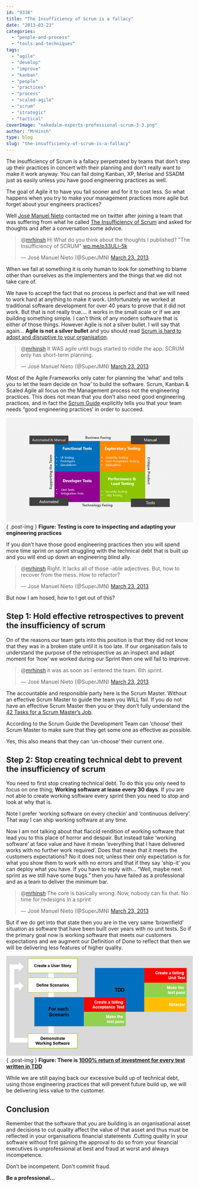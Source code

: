 ```yaml
---
id: "9338"
title: "The Insufficiency of Scrum is a fallacy"
date: "2013-03-23"
categories:
  - "people-and-process"
  - "tools-and-techniques"
tags:
  - "agile"
  - "develop"
  - "improve"
  - "kanban"
  - "people"
  - "practices"
  - "process"
  - "scaled-agile"
  - "scrum"
  - "strategic"
  - "tactical"
coverImage: "nakedalm-experts-professional-scrum-3-3.png"
author: "MrHinsh"
type: blog
slug: "the-insufficiency-of-scrum-is-a-fallacy"
---
```


The insufficiency of Scrum is a fallacy perpetrated by teams that don’t step up their practices in concert with their planning and don't really want to make it work anyway. You can fail doing Kanban, XP, Merise and SSADM just as easily unless you have good engineering practices as well.

The goal of Agile it to have you fail sooner and for it to cost less. So what happens when you try to make your management practices more agile but forget about your engineers practices?

Well [José Manuel Nieto](http://aventuraspuntonet.wordpress.com/) contacted me on twitter after joining a team that was suffering from what he called [The Insufficiency of Scrum](http://aventuraspuntonet.wordpress.com/2013/03/16/the-insufficiency-of-scrum/) and asked for thoughts and after a conversation some advice.

<blockquote class="twitter-tweet"><p>@<a href="https://twitter.com/mrhinsh" target="_blank">mrhinsh</a> Hi What do you think about the thoughts I published? "The Insufficiency of SCRUM" <a title="http://wp.me/p33ULi-5k" href="http://t.co/piKoVTO9YM" target="_blank">wp.me/p33ULi-5k</a></p><p>— José Manuel Nieto (@SuperJMN) <a href="https://twitter.com/SuperJMN/status/315446020039397378" target="_blank">March 23, 2013</a></p></blockquote>

When we fail at something it is only human to look for something to blame other than ourselves as the implementers and the things that we did not take care of.

We have to accept the fact that no process is perfect and that we will need to work hard at anything to make it work. Unfortunately we worked at traditional software development for over 40 years to prove that it did not work. But that is not really true…. it works in the small scale or if we are building something simple. I can’t think of any modern software that is either of those things. However Agile is not a silver bullet. I will say that again… **Agile is not a silver bullet** and you should read [Scrum is hard to adopt and disruptive to your organisation](http://blog.hinshelwood.com/scrum-is-hard-to-adopt-and-disruptive-to-your-organisation/ "http://blog.hinshelwood.com/scrum-is-hard-to-adopt-and-disruptive-to-your-organisation/").

<blockquote class="twitter-tweet"><p>@<a href="https://twitter.com/mrhinsh" target="_blank">mrhinsh</a> It WAS agile until bugs started to riddle the app. SCRUM only has short-term planning.</p><p>— José Manuel Nieto (@SuperJMN) <a href="https://twitter.com/SuperJMN/status/315513979948642304" target="_blank">March 23, 2013</a></p></blockquote>

Most of the Agile Frameworks only cater for planning the ‘what’ and tells you to let the team decide on ‘how’ to build the software. Scrum, Kanban & Scaled Agile all focus on the Management process not the engineering practices. This does not mean that you don’t also need good engineering practices, and in fact the [Scrum Guide](http://www.scrum.org/Scrum-Guides) explicitly tells you that your team needs “good engineering practices’ in order to succeed.

![image](images/image46-1-1.png "image")  
{ .post-img }
**Figure: Testing is core to inspecting and adapting your engineering practices**

If you don’t have those good engineering practices then you will spend more time sprint on sprint struggling with the technical debt that is built up and you will end up down an engineering blind ally.

<blockquote class="twitter-tweet"><p>@<a href="https://twitter.com/mrhinsh" target="_blank">mrhinsh</a> Right. It lacks all of those -able adjectives. But, how to recover from the mess. How to refactor?</p><p>— José Manuel Nieto (@SuperJMN) <a href="https://twitter.com/SuperJMN/status/315532905977876481" target="_blank">March 23, 2013</a></p></blockquote>

But now I am hosed, how to I get out of this?

## Step 1: Hold effective retrospectives to prevent the insufficiency of scrum

On of the reasons our team gets into this position is that they did not know that they was in a broken state until it is too late. If our organisation fails to understand the purpose of the retrospective as an inspect and adapt moment for ‘how’ we worked during our Sprint then one will fail to improve.

<blockquote class="twitter-tweet"><p>@<a href="https://twitter.com/mrhinsh" target="_blank">mrhinsh</a> it was as soon as I entered the team. 6th sprint.</p><p>— José Manuel Nieto (@SuperJMN) <a href="https://twitter.com/SuperJMN/status/315532343857266688" target="_blank">March 23, 2013</a></p></blockquote>

The accountable and responsible party here is the Scrum Master. Without an effective Scrum Master to guide the team you WILL fail. If you do not have an effective Scrum Master then you or they don’t fully understand the [42 Tasks for a Scrum Master’s Job](http://agiletrail.com/2011/11/14/42-tasks-for-a-scrum-masters-job/ "42 Tasks for a Scrum Master’s Job").

According to the Scrum Guide the Development Team can ‘choose’ their Scrum Master to make sure that they get some one as effective as possible.

Yes, this also means that they can ‘un-choose’ their current one.

## Step 2: Stop creating technical debt to prevent the insufficiency of scrum

You need to first stop creating technical debt. To do this you only need to focus on one thing; **Working software at lease every 30 days**. If you are not able to create working software every sprint then you need to stop and look at why that is.

Note I prefer ‘working software on every checkin’ and ‘continuous delivery’. That way I can ship working software at any time.

Now I am not talking about that flaccid rendition of working software that lead you to this place of horror and despair. But instead take ‘working software’ at face value and have it mean ‘everything that I have delivered works with no further work required’. Does that mean that it meets the customers expectations? No it does not; unless their only expectation is for what you show them to work with no errors and that if they say ‘ship-it’ you can deploy what you have. If you have to reply with… “Well, maybe next sprint as we still have some bugs.” then you have failed as a professional and as a team to deliver the minimum bar.

<blockquote class="twitter-tweet"><p>@<a href="https://twitter.com/mrhinsh">mrhinsh</a> The core is basically wrong. Now, nobody can fix that. No time for redesigns in a sprint</p><p>— José Manuel Nieto (@SuperJMN) <a href="https://twitter.com/SuperJMN/status/315519701960777729">March 23, 2013</a></p></blockquote>

But if we do get into that state then you are in the very same ‘brownfield’ situation as software that have been built over years with no unit tests. So if the primary goal now is working software that meets our customers expectations and we augment our Definition of Done to reflect that then we will be delivering less features of higher quality.

![image](images/image47-2-2.png "image")  
{ .post-img }
**Figure: There is [1000% return of investment for every test written in TDD](https://www.sugarsync.com/pf/D057810_69933305_087616)**

While we are still paying back our excessive build up of technical debt, using those engineering practices that will prevent future build up, we will be delivering less value to the customer.

## Conclusion

Remember that the software that you are building is an organisational asset and decisions to cut quality affect the value of that asset and thus must be reflected in your organisations financial statements .Cutting quality in your software without first gaining the approval to do so from your financial executives is unprofessional at best and fraud at worst and always incompetence.

Don’t be incompetent. Don't commit fraud.

**Be a professional…**
